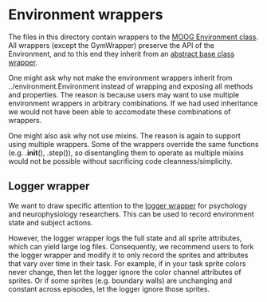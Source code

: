 # Environment wrappers

The files in this directory contain wrappers to the [MOOG Environment
class](../environment.py). All wrappers (except the GymWrapper) preserve the API
of the Environment, and to this end they inherit from an [abstract base class
wrapper](./abstract_wrapper.py).

One might ask why not make the environment wrappers inherit from
../environment.Environment instead of wrapping and exposing all methods and
properties. The reason is because users may want to use multiple environment
wrappers in arbitrary combinations. If we had used inheritance we would not have
been able to accomodate these combinations of wrappers.

One might also ask why not use mixins. The reason is again to support using
multiple wrappers. Some of the wrappers override the same functions (e.g.
.__init__(), .step()), so disentangling them to operate as multiple mixins would
not be possible without sacrificing code cleanness/simplicity.

## Logger wrapper

We want to draw specific attention to the [logger wrapper](./logger.py) for
psychology and neurophysiology researchers. This can be used to record
environment state and subject actions.

However, the logger wrapper logs the full state and all sprite attributes, which
can yield large log files. Consequently, we recommend users to fork the logger
wrapper and modify it to only record the sprites and attributes that vary over
time in their task. For example, if in your task sprite colors never change,
then let the logger ignore the color channel attributes of sprites. Or if some
sprites (e.g. boundary walls) are unchanging and constant across episodes, let
the logger ignore those sprites.
